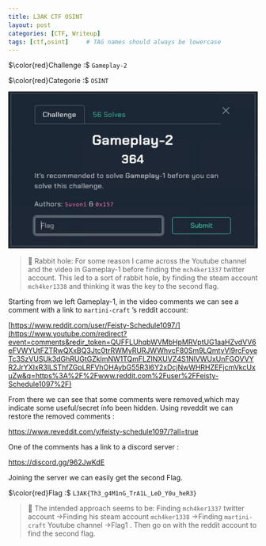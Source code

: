 ```yaml
---
title: L3AK CTF OSINT
layout: post
categories: [CTF, Writeup]
tags: [ctf,osint]     # TAG names should always be lowercase
---
```

$\color{red}Challenge :$ `Gameplay-2`

$\color{red}Categorie :$ `OSINT`

![gameplay2.jpg](/images/gameplay2.jpg)

>🔑 Rabbit hole: For some reason I came across the Youtube channel and the video in Gameplay-1 before finding the `mch4ker1337` twitter account. This led to a sort of rabbit hole, by finding the steam account `mch4ker1338` and thinking it was the key to the second flag.


Starting from we left Gameplay-1, in the video comments we can see a comment with a link to `martini-craft` ’s reddit account:

[https://www.reddit.com/user/Feisty-Schedule1097/](https://www.youtube.com/redirect?event=comments&redir_token=QUFFLUhqbWVMbHpMRVptUG1aaHZvdVV6eFVWYUtFZTRwQXxBQ3Jtc0trRWMyRURJWWhvcF80Sm9LQmtyVl9rcFoyeTc3SzVUSUk3dGhRUGtGZklmNW1TQmFLZlNXUVZ4S1NlVWUxUnFGOVVYR2JrYXIxR3lLSThfZGpLRFVhOHAybG55R3l6Y2xDcjNwWHRHZEFjcmVkcUxuZw&q=https%3A%2F%2Fwww.reddit.com%2Fuser%2FFeisty-Schedule1097%2F)

From there we can see that some comments were removed,which may indicate some useful/secret info been hidden. Using reveddit we can restore the removed comments :

https://www.reveddit.com/y/feisty-schedule1097/?all=true

One of the comments has a link to a discord server : 

https://discord.gg/962JwKdE

Joining the server we can easily get the second Flag.

$\color{red}Flag :$ `L3AK{Th3_g4M1nG_TrA1L_LeD_Y0u_heR3}`


>🔑 The intended approach seems to be: Finding `mch4ker1337` twitter account →Finding his steam account `mch4ker1338` →Finding `martini-craft` Youtube channel →Flag1 . Then go on with the reddit account to find the second flag.
